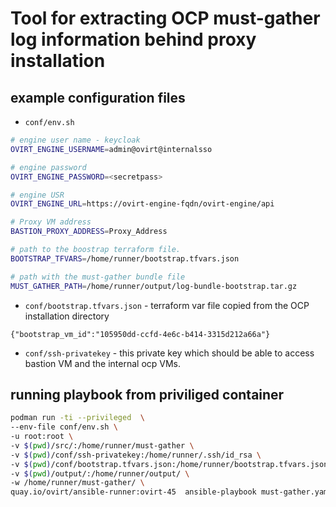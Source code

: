 #  Tool for extracting OCP must-gather log information behind proxy installation

##  example configuration  files
- `conf/env.sh`
```bash
# engine user name - keycloak 
OVIRT_ENGINE_USERNAME=admin@ovirt@internalsso

# engine password
OVIRT_ENGINE_PASSWORD=<secretpass>

# engine USR
OVIRT_ENGINE_URL=https://ovirt-engine-fqdn/ovirt-engine/api

# Proxy VM address
BASTION_PROXY_ADDRESS=Proxy_Address

# path to the boostrap terraform file.
BOOTSTRAP_TFVARS=/home/runner/bootstrap.tfvars.json

# path with the must-gather bundle file
MUST_GATHER_PATH=/home/runner/output/log-bundle-bootstrap.tar.gz
```

- `conf/bootstrap.tfvars.json` - terraform var file copied from the OCP installation directory
```
{"bootstrap_vm_id":"105950dd-ccfd-4e6c-b414-3315d212a66a"}
```

- `conf/ssh-privatekey` -  this private key which should be able to access bastion VM and the internal ocp VMs.

## running playbook from priviliged container
```bash
podman run -ti --privileged  \
--env-file conf/env.sh \
-u root:root \
-v $(pwd)/src/:/home/runner/must-gather \
-v $(pwd)/conf/ssh-privatekey:/home/runner/.ssh/id_rsa \
-v $(pwd)/conf/bootstrap.tfvars.json:/home/runner/bootstrap.tfvars.json \
-v $(pwd)/output/:/home/runner/output/ \
-w /home/runner/must-gather/ \
quay.io/ovirt/ansible-runner:ovirt-45  ansible-playbook must-gather.yaml
```
